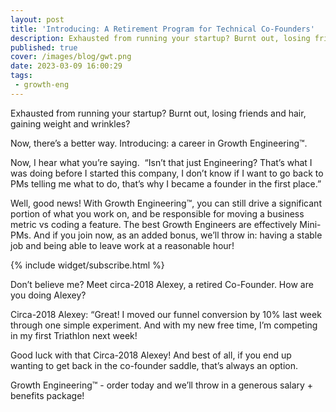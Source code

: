 ```yaml
---
layout: post
title: 'Introducing: A Retirement Program for Technical Co-Founders'
description: Exhausted from running your startup? Burnt out, losing friends and hair, gaining weight and wrinkles?
published: true
cover: /images/blog/gwt.png
date: 2023-03-09 16:00:29
tags:
 - growth-eng
---
```


Exhausted from running your startup? Burnt out, losing friends and hair, gaining weight and wrinkles?

Now, there’s a better way. Introducing: a career in Growth Engineering™️.

Now, I hear what you’re saying.  “Isn’t that just Engineering? That’s what I was doing before I started this company, I don’t know if I want to go back to PMs telling me what to do, that’s why I became a founder in the first place.” 

Well, good news! With Growth Engineering™️, you can still drive a significant portion of what you work on, and be responsible for moving a business metric vs coding a feature. The best Growth Engineers are effectively Mini-PMs. And if you join now, as an added bonus, we’ll throw in: having a stable job and being able to leave work at a reasonable hour!

{% include widget/subscribe.html %}

Don’t believe me? Meet circa-2018 Alexey, a retired Co-Founder. How are you doing Alexey? 

Circa-2018 Alexey: “Great! I moved our funnel conversion by 10% last week through one simple experiment. And with my new free time, I’m competing in my first Triathlon next week!

Good luck with that Circa-2018 Alexey! And best of all, if you end up wanting to get back in the co-founder saddle, that’s always an option.



Growth Engineering™️ - order today and we’ll throw in a generous salary + benefits package!
